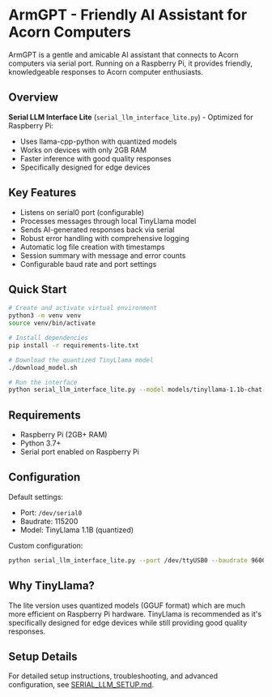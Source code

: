 # ArmGPT - Friendly AI Assistant for Acorn Computers

ArmGPT is a gentle and amicable AI assistant that connects to Acorn computers via serial port. Running on a Raspberry Pi, it provides friendly, knowledgeable responses to Acorn computer enthusiasts.

## Overview

**Serial LLM Interface Lite** (`serial_llm_interface_lite.py`) - Optimized for Raspberry Pi:
- Uses llama-cpp-python with quantized models
- Works on devices with only 2GB RAM
- Faster inference with good quality responses
- Specifically designed for edge devices

## Key Features

- Listens on serial0 port (configurable)
- Processes messages through local TinyLlama model
- Sends AI-generated responses back via serial
- Robust error handling with comprehensive logging
- Automatic log file creation with timestamps
- Session summary with message and error counts
- Configurable baud rate and port settings

## Quick Start

```bash
# Create and activate virtual environment
python3 -m venv venv
source venv/bin/activate

# Install dependencies
pip install -r requirements-lite.txt

# Download the quantized TinyLlama model
./download_model.sh

# Run the interface
python serial_llm_interface_lite.py --model models/tinyllama-1.1b-chat-v1.0.Q4_K_M.gguf
```

## Requirements

- Raspberry Pi (2GB+ RAM)
- Python 3.7+
- Serial port enabled on Raspberry Pi

## Configuration

Default settings:
- Port: `/dev/serial0`
- Baudrate: 115200
- Model: TinyLlama 1.1B (quantized)

Custom configuration:
```bash
python serial_llm_interface_lite.py --port /dev/ttyUSB0 --baudrate 9600 --model path/to/model.gguf
```

## Why TinyLlama?

The lite version uses quantized models (GGUF format) which are much more efficient on Raspberry Pi hardware. TinyLlama is recommended as it's specifically designed for edge devices while still providing good quality responses.

## Setup Details

For detailed setup instructions, troubleshooting, and advanced configuration, see [SERIAL_LLM_SETUP.md](SERIAL_LLM_SETUP.md).